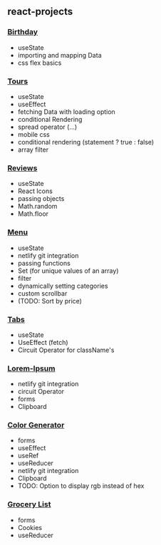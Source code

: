 ## react-projects

### [Birthday](https://react-project-birthday.netlify.app)

- useState
- importing and mapping Data
- css flex basics

### [Tours](https://tours-project-react.netlify.app)

- useState
- useEffect
- fetching Data with loading option
- conditional Rendering
- spread operator (...)
- mobile css
- conditional rendering (statement ? true : false)
- array filter

### [Reviews](https://reviews-project-react.netlify.app)

- useState
- React Icons
- passing objects
- Math.random
- Math.floor

### [Menu](https://menu-project-react.netlify.app)

- useState
- netlify git integration
- passing functions
- Set (for unique values of an array)
- filter
- dynamically setting categories
- custom scrollbar
- (TODO: Sort by price)

### [Tabs](https://tabs-project-react.netlify.app)

- useState
- UseEffect (fetch)
- Circuit Operator for className's

### [Lorem-Ipsum](https://lorem-project-react.netlify.app)

- netlify git integration
- circuit Operator
- forms
- Clipboard

### [Color Generator](https://colors-project-react.netlify.app)

- forms
- useEffect
- useRef
- useReducer
- netlify git integration
- Clipboard
- TODO: Option to display rgb instead of hex

### [Grocery List]()

- forms
- Cookies
- useReducer
